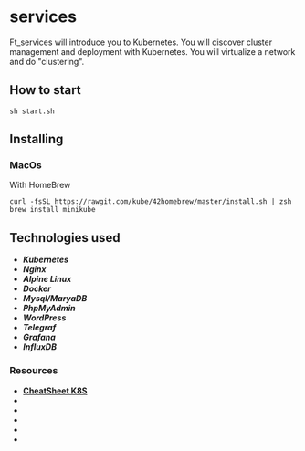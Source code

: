 # services

Ft_services will introduce you to Kubernetes. You will discover cluster management and
deployment with Kubernetes. You will virtualize a network and do "clustering".

## How to start
    sh start.sh

## Installing
### MacOs
  With HomeBrew

    curl -fsSL https://rawgit.com/kube/42homebrew/master/install.sh | zsh
    brew install minikube


## Technologies used
  * ___Kubernetes___
  * ___Nginx___ 
  * ___Alpine Linux___
  * ___Docker___
  * ___Mysql/MaryaDB___
  * ___PhpMyAdmin___
  * ___WordPress___
  * ___Telegraf___
  * ___Grafana___
  * ___InfluxDB___
  


### Resources
  * [**CheatSheet K8S**](https://kubernetes.io/ru/docs/reference/kubectl/cheatsheet/)
  * []()
  * []()
  * []()
  * []()
  * []()



